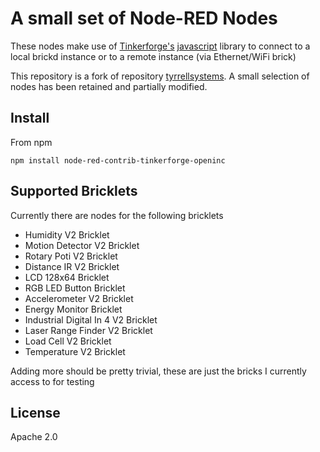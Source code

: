 # A small set of Node-RED Nodes

These nodes make use of [Tinkerforge's][1] [javascript][2] library to connect
to a local brickd instance or to a remote instance (via Ethernet/WiFi brick)

This repository is a fork of repository [tyrrellsystems][3]. A small selection of nodes has been retained and partially modified.

## Install

From npm

`npm install node-red-contrib-tinkerforge-openinc`

## Supported Bricklets

Currently there are nodes for the following bricklets

- Humidity V2 Bricklet
- Motion Detector V2 Bricklet
- Rotary Poti V2 Bricklet
- Distance IR V2 Bricklet
- LCD 128x64 Bricklet
- RGB LED Button Bricklet
- Accelerometer V2 Bricklet
- Energy Monitor Bricklet
- Industrial Digital In 4 V2 Bricklet
- Laser Range Finder V2 Bricklet
- Load Cell V2 Bricklet
- Temperature V2 Bricklet

Adding more should be pretty trivial, these are just the bricks I currently
access to for testing

## License

Apache 2.0

[1]: http://www.tinkerforge.com/en
[2]: http://www.tinkerforge.com/en/doc/index.html#/software-javascript-open
[3]: https://github.com/tyrrellsystems/node-red-contrib-tinkerforge
